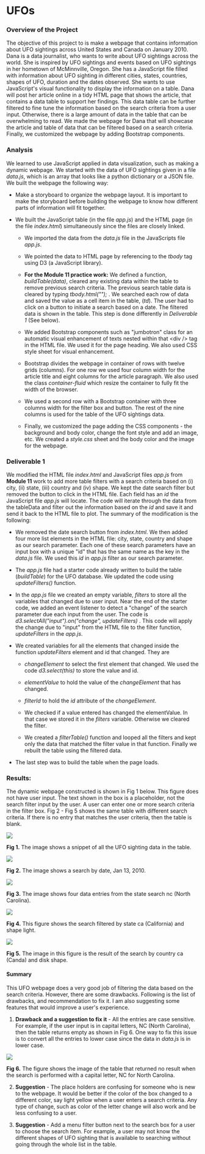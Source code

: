 # UFOs

### **Overview of the Project**

The objective of this project to is make a webpage that contains information about UFO sightings across United States and Canada on January 2010. Dana is a data journalist, who wants to write about UFO sightings across the world. She is inspired by UFO sightings and events based on UFO sightings in her hometown of McMinnville, Oregon. She has a JavaScript file filled with information about UFO sighting in different cities, states, countries, shapes of UFO, duration and the dates observed. She wants to use JavaScript's visual functionality to display the information on a table. Dana will post her article online in a tidy HTML page that shows the article, that contains a data table to support her findings. This data table can be further filtered to fine tune the information based on the search criteria from a user input. Otherwise, there is a large amount of data in the table that can be overwhelming to read. We made the webpage for Dana that will showcase the article and table of data that can be filtered based on a search criteria. Finally, we customized the webpage by adding Bootstrap components. 

### **Analysis**

We learned to use JavaScript applied in data visualization, such as making a dynamic webpage. We started with the data  of UFO sightings given in a file _data.js_, which is an array that looks like a python dictionary or a JSON file. We built the webpage the following way:

- Make a storyboard to organize the webpage layout. It is important to make the storyboard before building the webpage to know how different parts of information will fit together. 

- We built the JavaScript table (in the file _app.js_) and the HTML page (in the file _index.html_) simultaneously since the files are closely linked. 

    - We imported the data from the _data.js_ file in the JavaScripts file _app.js_.

    - We pointed the data to HTML page by referencing to the _tbody_ tag using D3 (a JavaScript library).

    - **For the Module 11 practice work:** We defined a function, _buildTable(data)_, cleared any existing data within the table to remove previous search criteria. The previous search table data is cleared by typing *tbody.html("");* . We searched each row of data and saved the value as a cell item in the table, (_td_). The user had to click on a button to initiate a search based on a date. The filtered data is shown in the table. This step is done differently in _Deliverable 1_ (See below).

    - We added Bootstrap components such as "jumbotron" class for an automatic visual enhancement of texts nested within that \<div  \/> tag in the HTML file. We used it for the page heading. We also used CSS style sheet for visual enhancement.

    - Bootstrap divides the webpage in container of rows with twelve grids (columns). For one row we used four column width for the article title and eight columns for the article paragraph. We also used the class _container-fluid_ which resize the container to fully fit the width of the browser. 

    - We used a second row with a Bootstrap container with three columns width for the filter box and button. The rest of the  nine columns is used for the table of the UFO sightings data. 

    - Finally, we customized the page adding the CSS components - the background and body color, change the font style and add an image, etc. We created a _style.css_ sheet and the body color and the image for the webpage.  

### **Deliverable 1**

We modified the HTML file _index.html_ and JavaScript files _app.js_ from **Module 11** work to add more table filters with a search criteria based on (i) city, (ii) state, (iii) country and (iv) shape. We kept the date search filter but removed the button to click in the HTML file. Each field has an _id_ the JavaScript file  _app.js_ will locate. The code will iterate through the data from the tableData and filter out the information based on the _id_ and save it and send it back to the HTML file to plot. The summary of the modification is the following:

- We removed the date search button from _index.html_. We then added four more list elements in the HTML file: city, state, country and shape as our search parameter. Each one of these search parameters have an input box with a unique "id" that has the same name as the key in the _data.js_ file. We used this _id_ in  _app.js_ filter as our search parameter. 

- The _app.js_ file had a starter code already written to build the table (_buildTable_) for the UFO database. We updated the code using _updateFilters()_ function. 

- In the _app.js_ file we created an empty variable, _filters_ to store all the variables that changed due to user input. Near the end of the starter code, we added an event listener to detect a "change" of the search parameter due each input from the user. The code is _d3.selectAll("input").on("change", updateFilters)_ . This code will apply the change due to "input" from the HTML file to the filter function, _updateFilters_ in the _app.js_. 

- We created variables for all the elements that changed inside the function _updateFilters_ element and id that changed. They are 
    - _changeElement_ to select the first element that changed. We used the code _d3.select(this)_ to store the value and id.

    - _elementValue_ to hold the value of the _changeElement_  that has changed. 

    - _filterId_ to hold the _id_ attribute of the _changeElement_. 

    - We checked if a value entered has changed the elementValue. In that case we stored it in the _filters_ variable. Otherwise we cleared the filter.
    
    - We created a _filterTable()_ function and looped all the filters and kept only the data that matched the filter value in that function. Finally we rebuilt the table using the filtered data. 

- The last step was to build the table when the page loads. 


### **Results:**

The dynamic webpage constructed is shown in Fig 1 below. This figure does not have user input. The text shown in the box is a placeholder, not the search filter input by the user. A user can enter one or more search criteria in the filter box. Fig 2 - Fig 5 shows the same table with different search criteria. If there is no entry that matches the user criteria, then the table is blank.

<img src="static/images/UFO_webpage_table.png">

**Fig 1.** The image shows a snippet of all the UFO sighting data in the table. 

<img src="static/images/UFO_date_search.png">

**Fig 2.** The image shows a search by date, Jan 13, 2010. 

<img src="static/images/UFO_state_search.png">

**Fig 3.** The image shows four data entries from the state search nc (North Carolina). 

<img src="static/images/UFO_state_shape_search.png">

**Fig 4.** This figure shows the search filtered by state ca (California) and shape light. 

<img src="static/images/UFO_country_shape_search.png">

**Fig 5.** The image in this figure is the result of the search by country ca (Canda) and disk shape. 

#### **Summary**

This UFO webpage does a very good job of filtering the data based on the search criteria. However, there are some drawbacks. Following is the list of drawbacks, and recommendation to fix it. I am also suggesting some features that would improve a user's experience.

1. **Drawback and a suggestion to fix it** - All the entries are case sensitive. For example, if the user input is in capital letters, NC (North Carolina), then the table returns empty as shown in Fig 6. One way to fix this issue is to convert all the entries to lower case since the data in _data.js_ is in lower case. 

<img src="static/images/UFO_state_Capital_letter_search.png">

**Fig 6.** The figure shows the image of the table that returned no result when the search is performed with a capital letter, NC for North Carolina.

2. **Suggestion** - The place holders are confusing for someone who is new to the webpage. It would be better if the color of the box changed to a different color, say light yellow when a user enters a search criteria. Any type of change, such as color of the letter change will also work and be less confusing to a user. 

3. **Suggestion** - Add a menu filter button next to the search box for a user to choose the search item. For example, a user may not know the different shapes of UFO sighting that is available to searching without going through the whole list in the table. 